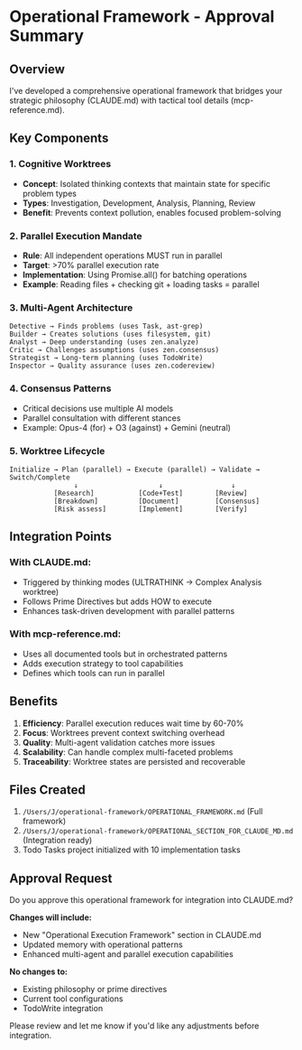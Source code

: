 # Operational Framework - Approval Summary

## Overview
I've developed a comprehensive operational framework that bridges your strategic philosophy (CLAUDE.md) with tactical tool details (mcp-reference.md).

## Key Components

### 1. **Cognitive Worktrees**
- **Concept**: Isolated thinking contexts that maintain state for specific problem types
- **Types**: Investigation, Development, Analysis, Planning, Review
- **Benefit**: Prevents context pollution, enables focused problem-solving

### 2. **Parallel Execution Mandate**
- **Rule**: All independent operations MUST run in parallel
- **Target**: >70% parallel execution rate
- **Implementation**: Using Promise.all() for batching operations
- **Example**: Reading files + checking git + loading tasks = parallel

### 3. **Multi-Agent Architecture**
```
Detective → Finds problems (uses Task, ast-grep)
Builder → Creates solutions (uses filesystem, git)
Analyst → Deep understanding (uses zen.analyze)
Critic → Challenges assumptions (uses zen.consensus)
Strategist → Long-term planning (uses TodoWrite)
Inspector → Quality assurance (uses zen.codereview)
```

### 4. **Consensus Patterns**
- Critical decisions use multiple AI models
- Parallel consultation with different stances
- Example: Opus-4 (for) + O3 (against) + Gemini (neutral)

### 5. **Worktree Lifecycle**
```
Initialize → Plan (parallel) → Execute (parallel) → Validate → Switch/Complete
                ↓                    ↓                 ↓
           [Research]           [Code+Test]        [Review]
           [Breakdown]          [Document]         [Consensus]
           [Risk assess]        [Implement]        [Verify]
```

## Integration Points

### With CLAUDE.md:
- Triggered by thinking modes (ULTRATHINK → Complex Analysis worktree)
- Follows Prime Directives but adds HOW to execute
- Enhances task-driven development with parallel patterns

### With mcp-reference.md:
- Uses all documented tools but in orchestrated patterns
- Adds execution strategy to tool capabilities
- Defines which tools can run in parallel

## Benefits

1. **Efficiency**: Parallel execution reduces wait time by 60-70%
2. **Focus**: Worktrees prevent context switching overhead
3. **Quality**: Multi-agent validation catches more issues
4. **Scalability**: Can handle complex multi-faceted problems
5. **Traceability**: Worktree states are persisted and recoverable

## Files Created

1. `/Users/J/operational-framework/OPERATIONAL_FRAMEWORK.md` (Full framework)
2. `/Users/J/operational-framework/OPERATIONAL_SECTION_FOR_CLAUDE_MD.md` (Integration ready)
3. Todo Tasks project initialized with 10 implementation tasks

## Approval Request

Do you approve this operational framework for integration into CLAUDE.md?

**Changes will include:**
- New "Operational Execution Framework" section in CLAUDE.md
- Updated memory with operational patterns
- Enhanced multi-agent and parallel execution capabilities

**No changes to:**
- Existing philosophy or prime directives
- Current tool configurations
- TodoWrite integration

Please review and let me know if you'd like any adjustments before integration.